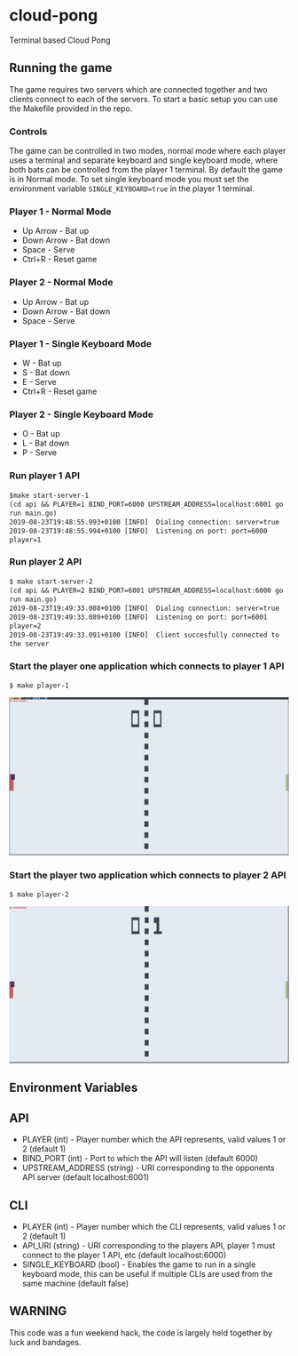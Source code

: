 # cloud-pong
Terminal based Cloud Pong

## Running the game

The game requires two servers which are connected together and two clients connect to each of the servers.  To start a basic setup you can use the Makefile provided in the repo.

### Controls

The game can be controlled in two modes, normal mode where each player uses a terminal and separate keyboard and single keyboard mode, where both bats can be controlled from the player 1 terminal. 
By default the game is in Normal mode. To set single keyboard mode you must set the environment variable `SINGLE_KEYBOARD=true` in the player 1 terminal.

### Player 1 - Normal Mode
* Up Arrow - Bat up
* Down Arrow - Bat down
* Space - Serve
* Ctrl+R - Reset game

### Player 2 - Normal Mode
* Up Arrow - Bat up
* Down Arrow - Bat down
* Space - Serve

### Player 1 - Single Keyboard Mode
* W - Bat up
* S - Bat down
* E - Serve
* Ctrl+R - Reset game

### Player 2 - Single Keyboard Mode
* O - Bat up
* L - Bat down
* P - Serve

### Run player 1 API

```
$make start-server-1
(cd api && PLAYER=1 BIND_PORT=6000 UPSTREAM_ADDRESS=localhost:6001 go run main.go)
2019-08-23T19:48:55.993+0100 [INFO]  Dialing connection: server=true
2019-08-23T19:48:55.994+0100 [INFO]  Listening on port: port=6000 player=1
```

### Run player 2 API

```
$ make start-server-2
(cd api && PLAYER=2 BIND_PORT=6001 UPSTREAM_ADDRESS=localhost:6000 go run main.go)
2019-08-23T19:49:33.088+0100 [INFO]  Dialing connection: server=true
2019-08-23T19:49:33.089+0100 [INFO]  Listening on port: port=6001 player=2
2019-08-23T19:49:33.091+0100 [INFO]  Client succesfully connected to the server
```

### Start the player one application which connects to player 1 API

```
$ make player-1
```

![](images/player1.png)


### Start the player two application which connects to player 2 API

```
$ make player-2
```

![](images/player2.png)


## Environment Variables

## API

* PLAYER (int) - Player number which the API represents, valid values 1 or 2 (default 1)
* BIND_PORT (int) - Port to which the API will listen (default 6000)
* UPSTREAM_ADDRESS (string) - URI corresponding to the opponents API server (default localhost:6001)

## CLI

* PLAYER (int) - Player number which the CLI represents, valid values 1 or 2 (default 1)
* API_URI (string) - URI corresponding to the players API, player 1 must connect to the player 1 API, etc (default localhost:6000)
* SINGLE_KEYBOARD (bool) - Enables the game to run in a single keyboard mode, this can be useful if multiple CLIs are used from the same machine (default false)

## WARNING
This code was a fun weekend hack, the code is largely held together by luck and bandages.

